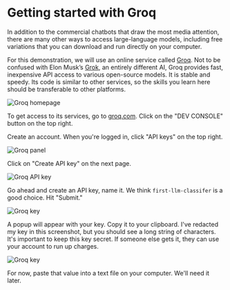 # Getting started with Groq

In addition to the commercial chatbots that draw the most media attention, there are many other ways to access large-language models, including free variations that you can download and run directly on your computer.

For this demonstration, we will use an online service called [Groq](https://groq.com/). Not to be confused with Elon Musk’s [Grok](https://en.wikipedia.org/wiki/Grok_(chatbot)), an entirely different AI, Groq provides fast, inexpensive API access to various open-source models. It is stable and speedy. Its code is similar to other services, so the skills you learn here should be transferable to other platforms.

![Groq homepage](/_static/groq.png)

To get access to its services, go to [groq.com](https://groq.com/). Click on the "DEV CONSOLE" button on the top right.

Create an account. When you're logged in, click "API keys" on the top right.

![Groq panel](/_static/groq-panel.png)

Click on "Create API key" on the next page.

![Groq API key](/_static/groq-keys.png)

Go ahead and create an API key, name it. We think `first-llm-classifer` is a good choice. Hit "Submit."

![Groq key](/_static/groq-name.png)

A popup will appear with your key. Copy it to your clipboard. I've redacted my key in this screenshot, but you should see a long string of characters. It's important to keep this key secret. If someone else gets it, they can use your account to run up charges.

![Groq key](/_static/groq-copy.png)

For now, paste that value into a text file on your computer. We'll need it later.